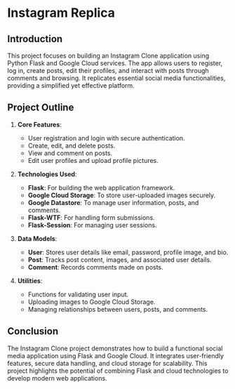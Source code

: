 # Instagram Replica   

## Introduction  
This project focuses on building an Instagram Clone application using Python Flask and Google Cloud services. The app allows users to register, log in, create posts, edit their profiles, and interact with posts through comments and browsing. It replicates essential social media functionalities, providing a simplified yet effective platform.  

## Project Outline  
1. **Core Features**:  
   - User registration and login with secure authentication.  
   - Create, edit, and delete posts.  
   - View and comment on posts.  
   - Edit user profiles and upload profile pictures.  

2. **Technologies Used**:  
   - **Flask**: For building the web application framework.  
   - **Google Cloud Storage**: To store user-uploaded images securely.  
   - **Google Datastore**: To manage user information, posts, and comments.  
   - **Flask-WTF**: For handling form submissions.  
   - **Flask-Session**: For managing user sessions.  

3. **Data Models**:  
   - **User**: Stores user details like email, password, profile image, and bio.  
   - **Post**: Tracks post content, images, and associated user details.  
   - **Comment**: Records comments made on posts.  

4. **Utilities**:  
   - Functions for validating user input.  
   - Uploading images to Google Cloud Storage.  
   - Managing relationships between users, posts, and comments.  

## Conclusion  
The Instagram Clone project demonstrates how to build a functional social media application using Flask and Google Cloud. It integrates user-friendly features, secure data handling, and cloud storage for scalability. This project highlights the potential of combining Flask and cloud technologies to develop modern web applications.
